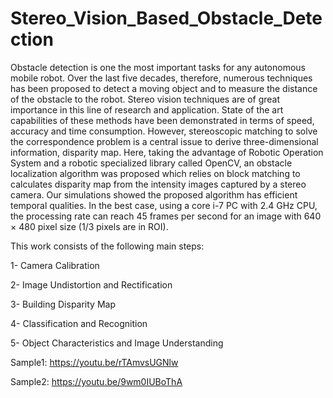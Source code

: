 # Stereo_Vision_Based_Obstacle_Detection
Obstacle detection is one the most important tasks for any autonomous mobile robot. Over the last five decades, therefore, numerous techniques has been proposed to detect a moving object and to measure the distance of the obstacle to the robot. Stereo vision techniques are of great importance in this line of research and application. State of the art capabilities of these methods have been demonstrated in terms of speed, accuracy and time consumption. However, stereoscopic matching to solve the correspondence problem is a central issue to derive three-dimensional information, disparity map. Here, taking the advantage of Robotic Operation System and a robotic specialized library called OpenCV, an obstacle localization algorithm was proposed which relies on block matching to calculates disparity map from the intensity images captured by a stereo camera. Our simulations showed the proposed algorithm has efficient temporal qualities. In the best case, using a core i-7 PC with 2.4 GHz CPU, the processing rate can reach 45 frames per second for an image with 640 × 480 pixel size (1/3 pixels are in ROI).

This work consists of the following main steps:

1- Camera Calibration

2- Image Undistortion and Rectification

3- Building Disparity Map

4- Classification and Recognition

5- Object Characteristics and Image Understanding

Sample1: https://youtu.be/rTAmvsUGNlw

Sample2: https://youtu.be/9wm0IUBoThA

